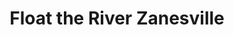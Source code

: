 ---
title: "Float the River Zanesville"
url: /zanesville/float-the-river-zanesville/
shop: sports
---
